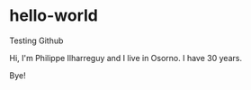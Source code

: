 # hello-world
Testing Github

Hi, I'm Philippe Ilharreguy and I live in Osorno.
I have 30 years.

Bye!